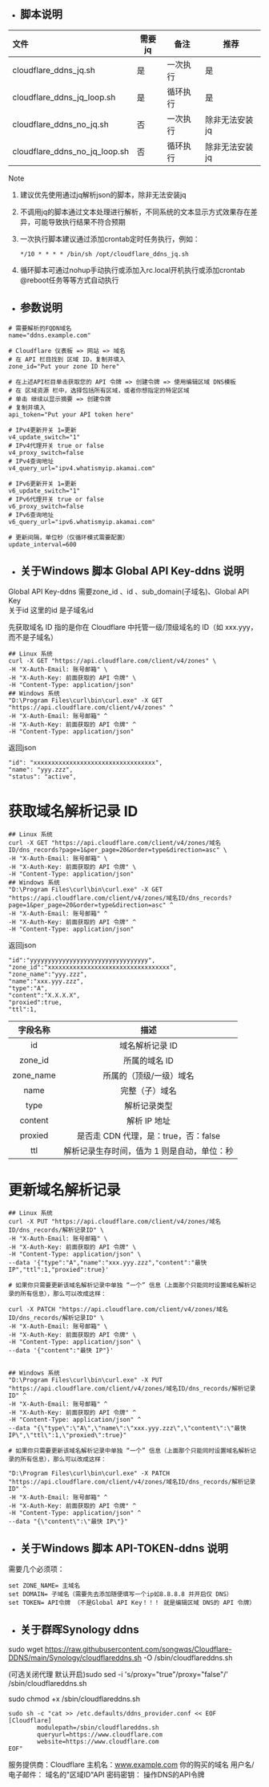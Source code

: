      

- ## 脚本说明

| 文件                          | 需要jq | 备注     | 推荐           |
| :---------------------------- | ------ | -------- | -------------- |
| cloudflare_ddns_jq.sh         | 是     | 一次执行 | 是             |
| cloudflare_ddns_jq_loop.sh    | 是     | 循环执行 | 是             |
| cloudflare_ddns_no_jq.sh      | 否     | 一次执行 | 除非无法安装jq |
| cloudflare_ddns_no_jq_loop.sh | 否     | 循环执行 | 除非无法安装jq |

> [!NOTE]
>
> 1. 建议优先使用通过jq解析json的脚本，除非无法安装jq
>
> 2. 不调用jq的脚本通过文本处理进行解析，不同系统的文本显示方式效果存在差异，可能导致执行结果不符合预期
>
> 3. 一次执行脚本建议通过添加crontab定时任务执行，例如：
>
>    `*/10 * * * * /bin/sh /opt/cloudflare_ddns_jq.sh`
>
> 4. 循环脚本可通过nohup手动执行或添加入rc.local开机执行或添加crontab @reboot任务等等方式自动执行



- ## 参数说明

```shell
# 需要解析的FQDN域名
name="ddns.example.com"

# Cloudflare 仪表板 => 网站 => 域名
# 在 API 栏目找到 区域 ID，复制并填入
zone_id="Put your zone ID here"

# 在上述API栏目单击获取您的 API 令牌 => 创建令牌 => 使用编辑区域 DNS模板
# 在 区域资源 栏中，选择包括所有区域，或者你想指定的特定区域
# 单击 继续以显示摘要 => 创建令牌
# 复制并填入
api_token="Put your API token here"

# IPv4更新开关 1=更新
v4_update_switch="1"
# IPv4代理开关 true or false
v4_proxy_switch=false
# IPv4查询地址
v4_query_url="ipv4.whatismyip.akamai.com"

# IPv6更新开关 1=更新
v6_update_switch="1"
# IPv6代理开关 true or false
v6_proxy_switch=false
# IPv6查询地址
v6_query_url="ipv6.whatismyip.akamai.com"

# 更新间隔，单位秒（仅循环模式需要配置）
update_interval=600
```

- ## 关于Windows 脚本 Global API Key-ddns 说明
Global API Key-ddns
需要zone_id 、id 、sub_domain(子域名)、Global API Key   
关于id  这里的id 是子域名id

先获取域名 ID 指的是你在 Cloudflare 中托管一级/顶级域名的 ID（如 xxx.yyy，而不是子域名）
```shell
## Linux 系统
curl -X GET "https://api.cloudflare.com/client/v4/zones" \
-H "X-Auth-Email: 账号邮箱" \
-H "X-Auth-Key: 前面获取的 API 令牌" \
-H "Content-Type: application/json"
## Windows 系统
"D:\Program Files\curl\bin\curl.exe" -X GET "https://api.cloudflare.com/client/v4/zones" ^
-H "X-Auth-Email: 账号邮箱" ^
-H "X-Auth-Key: 前面获取的 API 令牌" ^
-H "Content-Type: application/json"
```
返回json
```shell
"id": "xxxxxxxxxxxxxxxxxxxxxxxxxxxxxxxxxx",
"name": "yyy.zzz",
"status": "active",
```
# 获取域名解析记录 ID
```shell
## Linux 系统
curl -X GET "https://api.cloudflare.com/client/v4/zones/域名ID/dns_records?page=1&per_page=20&order=type&direction=asc" \
-H "X-Auth-Email: 账号邮箱" \
-H "X-Auth-Key: 前面获取的 API 令牌" \
-H "Content-Type: application/json"
## Windows 系统
"D:\Program Files\curl\bin\curl.exe" -X GET "https://api.cloudflare.com/client/v4/zones/域名ID/dns_records?page=1&per_page=20&order=type&direction=asc" ^
-H "X-Auth-Email: 账号邮箱" ^
-H "X-Auth-Key: 前面获取的 API 令牌" ^
-H "Content-Type: application/json"
```
返回json
```shell
"id":"yyyyyyyyyyyyyyyyyyyyyyyyyyyyyyyyy",
"zone_id":"xxxxxxxxxxxxxxxxxxxxxxxxxxxxxxxxxx",
"zone_name":"yyy.zzz",
"name":"xxx.yyy.zzz",
"type":"A",
"content":"X.X.X.X",
"proxied":true,
"ttl":1,
```

| 字段名称               | 描述                         |  
| :--: | :--: |  
| id                     | 域名解析记录 ID              |  
| zone_id                | 所属的域名 ID                |  
| zone_name              | 所属的（顶级/一级）域名      |  
| name                   | 完整（子）域名               |  
| type                   | 解析记录类型                 |  
| content                | 解析 IP 地址                 |  
| proxied                | 是否走 CDN 代理，是：true，否：false |  
| ttl                    | 解析记录生存时间，值为 1 则是自动，单位：秒 |

# 更新域名解析记录
```shell
## Linux 系统
curl -X PUT "https://api.cloudflare.com/client/v4/zones/域名ID/dns_records/解析记录ID" \
-H "X-Auth-Email: 账号邮箱" \
-H "X-Auth-Key: 前面获取的 API 令牌" \
-H "Content-Type: application/json" \
--data '{"type":"A","name":"xxx.yyy.zzz","content":"最快 IP","ttl":1,"proxied":true}'

# 如果你只需要更新该域名解析记录中单独 “一个” 信息（上面那个只能同时设置域名解析记录的所有信息），那么可以改成这样：

curl -X PATCH "https://api.cloudflare.com/client/v4/zones/域名ID/dns_records/解析记录ID" \
-H "X-Auth-Email: 账号邮箱" \
-H "X-Auth-Key: 前面获取的 API 令牌" \
-H "Content-Type: application/json" \
--data '{"content":"最快 IP"}'


## Windows 系统
"D:\Program Files\curl\bin\curl.exe" -X PUT "https://api.cloudflare.com/client/v4/zones/域名ID/dns_records/解析记录ID" ^
-H "X-Auth-Email: 账号邮箱" ^
-H "X-Auth-Key: 前面获取的 API 令牌" ^
-H "Content-Type: application/json" ^
--data "{\"type\":\"A\",\"name\":\"xxx.yyy.zzz\",\"content\":\"最快 IP\",\"ttl\":1,\"proxied\":true}"

# 如果你只需要更新该域名解析记录中单独 “一个” 信息（上面那个只能同时设置域名解析记录的所有信息），那么可以改成这样：

"D:\Program Files\curl\bin\curl.exe" -X PATCH "https://api.cloudflare.com/client/v4/zones/域名ID/dns_records/解析记录ID" ^
-H "X-Auth-Email: 账号邮箱" ^
-H "X-Auth-Key: 前面获取的 API 令牌" ^
-H "Content-Type: application/json" ^
--data "{\"content\":\"最快 IP\"}"
```
- ## 关于Windows 脚本 API-TOKEN-ddns 说明
需要几个必须项：
```shell
set ZONE_NAME= 主域名
set DOMAIN= 子域名（需要先去添加随便填写一个ip如8.8.8.8 并开启仅 DNS）
set TOKEN= API令牌 （不是Global API Key！！！ 就是编辑区域 DNS的 API 令牌）
```
- ## 关于群晖Synology ddns

sudo wget https://raw.githubusercontent.com/songwqs/Cloudflare-DDNS/main/Synology/cloudflareddns.sh -O /sbin/cloudflareddns.sh

(可选关闭代理 默认开启)sudo sed -i 's/proxy="true"/proxy="false"/' /sbin/cloudflareddns.sh

sudo chmod +x /sbin/cloudflareddns.sh
```shell
sudo sh -c "cat >> /etc.defaults/ddns_provider.conf << EOF
[Cloudflare]
        modulepath=/sbin/cloudflareddns.sh 
        queryurl=https://www.cloudflare.com
        website=https://www.cloudflare.com 
EOF"
```
服务提供商：Cloudflare
主机名：www.example.com 你的购买的域名
用户名/电子邮件：<Zone ID> 域名的"区域ID"API
密码密钥：<API Token> 操作DNS的API令牌

